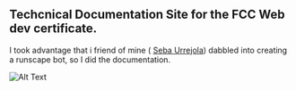 ## Techcnical Documentation Site for the FCC Web dev certificate.

I took advantage that i friend of mine ( [Seba Urrejola](https://github.com/seburrejola)) dabbled into creating a runscape bot,
so I did the documentation.

![Alt Text](./gif.gif)
